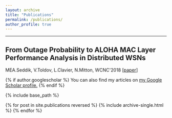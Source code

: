 ```yaml
---
layout: archive
title: "Publications"
permalink: /publications/
author_profile: true
---
```

---
**From Outage Probability to ALOHA MAC Layer Performance Analysis in Distributed WSNs**
---
MEA.Seddik, V.Toldov, L.Clavier, N.Mitton, WCNC'2018 [[paper](https://hal.inria.fr/hal-01677687/document)]

{% if author.googlescholar %}
  You can also find my articles on <u><a href="{{author.googlescholar}}">my Google Scholar profile</a>.</u>
{% endif %}

{% include base_path %}

{% for post in site.publications reversed %}
  {% include archive-single.html %}
{% endfor %}
